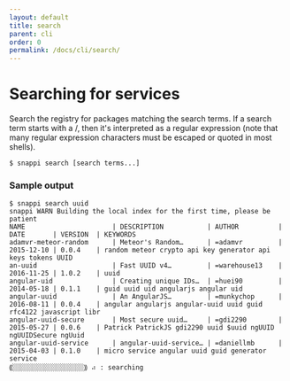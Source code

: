 ```yaml
---
layout: default
title: search
parent: cli
order: 0
permalink: /docs/cli/search/
---
```


# Searching for services

Search the registry for packages matching the search terms. If a search term starts with a /, then it's interpreted as 
a regular expression (note that many regular expression characters must be escaped or quoted in most shells).

```
$ snappi search [search terms...]
```

### Sample output
```
$ snappi search uuid
snappi WARN Building the local index for the first time, please be patient
NAME                      | DESCRIPTION           | AUTHOR          | DATE       | VERSION  | KEYWORDS                                                   
adamvr-meteor-random      | Meteor's Random…      | =adamvr         | 2015-12-10 | 0.0.4    | random meteor crypto api key generator api keys tokens UUID
an-uuid                   | Fast UUID v4…         | =warehouse13    | 2016-11-25 | 1.0.2    | uuid
angular-uid               | Creating unique IDs…  | =huei90         | 2014-05-18 | 0.1.1    | guid uuid uid angularjs angular uid
angular-uuid              | An AngularJS…         | =munkychop      | 2016-08-11 | 0.0.4    | angular angularjs angular-uuid uuid guid rfc4122 javascript libr
angular-uuid-secure       | Most secure uuid…     | =gdi2290        | 2015-05-27 | 0.0.6    | Patrick PatrickJS gdi2290 uuid $uuid ngUUID ngUUIDSecure ngUuid 
angular-uuid-service      | angular-uuid-service… | =daniellmb      | 2015-04-03 | 0.1.0    | micro service angular uuid guid generator service
⸨░░░░░░░░░░░░░░░░░░⸩ ⠴ : searching
```
